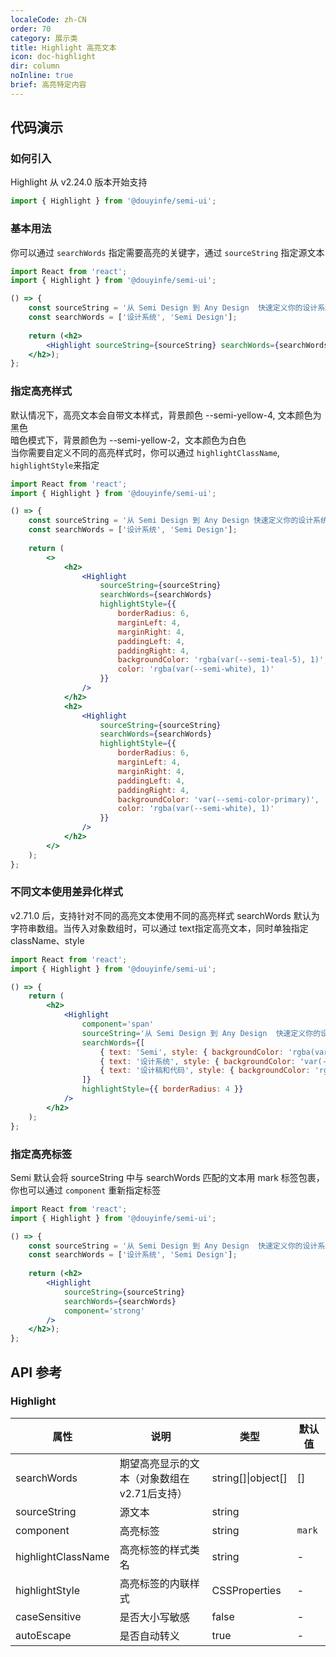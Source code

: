 ```yaml
---
localeCode: zh-CN
order: 70
category: 展示类
title: Highlight 高亮文本
icon: doc-highlight
dir: column
noInline: true
brief: 高亮特定内容
---
```


## 代码演示

### 如何引入

Highlight 从 v2.24.0 版本开始支持

```jsx import
import { Highlight } from '@douyinfe/semi-ui';
```

### 基本用法

你可以通过 `searchWords` 指定需要高亮的关键字，通过 `sourceString` 指定源文本


```jsx live=true dir="column"
import React from 'react';
import { Highlight } from '@douyinfe/semi-ui';

() => {
    const sourceString = '从 Semi Design 到 Any Design  快速定义你的设计系统，并应用在设计稿和代码中';
    const searchWords = ['设计系统', 'Semi Design'];
    
    return (<h2>
        <Highlight sourceString={sourceString} searchWords={searchWords} />
    </h2>);
};
```

### 指定高亮样式

默认情况下，高亮文本会自带文本样式，背景颜色 --semi-yellow-4, 文本颜色为黑色  
暗色模式下，背景颜色为 --semi-yellow-2，文本颜色为白色   
当你需要自定义不同的高亮样式时，你可以通过 `highlightClassName`, `highlightStyle`来指定 

```jsx live=true dir="column"
import React from 'react';
import { Highlight } from '@douyinfe/semi-ui';

() => {
    const sourceString = '从 Semi Design 到 Any Design 快速定义你的设计系统，并应用在设计稿和代码中';
    const searchWords = ['设计系统', 'Semi Design'];
    
    return (
        <>
            <h2>
                <Highlight
                    sourceString={sourceString}
                    searchWords={searchWords}
                    highlightStyle={{
                        borderRadius: 6,
                        marginLeft: 4,
                        marginRight: 4,
                        paddingLeft: 4,
                        paddingRight: 4,
                        backgroundColor: 'rgba(var(--semi-teal-5), 1)',
                        color: 'rgba(var(--semi-white), 1)'
                    }}
                />
            </h2>
            <h2>
                <Highlight
                    sourceString={sourceString}
                    searchWords={searchWords}
                    highlightStyle={{
                        borderRadius: 6,
                        marginLeft: 4,
                        marginRight: 4,
                        paddingLeft: 4,
                        paddingRight: 4,
                        backgroundColor: 'var(--semi-color-primary)',
                        color: 'rgba(var(--semi-white), 1)'
                    }}
                />
            </h2>
        </>
    );
};
```

### 不同文本使用差异化样式
v2.71.0 后，支持针对不同的高亮文本使用不同的高亮样式
searchWords 默认为字符串数组。当传入对象数组时，可以通过 text指定高亮文本，同时单独指定 className、style

```jsx live=true dir="column"
import React from 'react';
import { Highlight } from '@douyinfe/semi-ui';

() => {
    return (
        <h2>
            <Highlight
                component='span'
                sourceString='从 Semi Design 到 Any Design  快速定义你的设计系统，并应用在设计稿和代码中'
                searchWords={[
                    { text: 'Semi', style: { backgroundColor: 'rgba(var(--semi-teal-5), 1)', color: 'rgba(var(--semi-white), 1)', padding: 4 }, className: 'keyword1' },
                    { text: '设计系统', style: { backgroundColor: 'var(--semi-color-primary)', color: 'rgba(var(--semi-white), 1)', padding: 4 }, className: 'keyword2' },
                    { text: '设计稿和代码', style: { backgroundColor: 'rgba(var(--semi-violet-5), 1)', color: 'rgba(var(--semi-white), 1)', padding: 4 }, className: 'keyword3' },
                ]}
                highlightStyle={{ borderRadius: 4 }}
            />
        </h2>
    );
};
```


### 指定高亮标签

Semi 默认会将 sourceString 中与 searchWords 匹配的文本用 mark 标签包裹，你也可以通过 `component` 重新指定标签

```jsx live=true dir="column"
import React from 'react';
import { Highlight } from '@douyinfe/semi-ui';

() => {
    const sourceString = '从 Semi Design 到 Any Design  快速定义你的设计系统，并应用在设计稿和代码中';
    const searchWords = ['设计系统', 'Semi Design'];
    
    return (<h2>
        <Highlight
            sourceString={sourceString}
            searchWords={searchWords}
            component='strong'
        />
    </h2>);
};
```


## API 参考

### Highlight

| 属性         | 说明                                                     | 类型                             | 默认值     |
| ------------ | -------------------------------------------------------- | -------------------------------- | ---------- |
| searchWords  | 期望高亮显示的文本（对象数组在v2.71后支持）                     | string[]\|object[]                          | []   |
| sourceString | 源文本                                      | string                           |           |
| component   | 高亮标签                                              | string                           | `mark`          |
| highlightClassName | 高亮标签的样式类名                                         | string                        | -          |
| highlightStyle   | 高亮标签的内联样式                                           | CSSProperties                        | -          |
| caseSensitive    | 是否大小写敏感                                            | false  | -          |
| autoEscape       | 是否自动转义                                                | true                        | -          |
